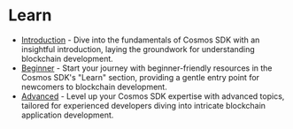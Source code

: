 # Learn

*   [Introduction](../intro/00-overview.md) -  Dive into the fundamentals of Cosmos SDK with an insightful introduction,
laying the groundwork for understanding blockchain development.
*   [Beginner](../beginner/00-app-anatomy.md) - Start your journey with beginner-friendly resources in the Cosmos SDK's "Learn"
section, providing a gentle entry point for newcomers to blockchain development.
*   [Advanced](../advanced/00-baseapp.md) - Level up your Cosmos SDK expertise with advanced topics, tailored for experienced
developers diving into intricate blockchain application development.

